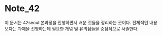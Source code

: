 # Note_42

이 문서는 42seoul 본과정을 진행하면서 배운 것들을 정리하는 곳이다.
전체적인 내용보다는 과제을 진행하는데 필요한 개념 및 유의점들을 중점적으로 서술한다.